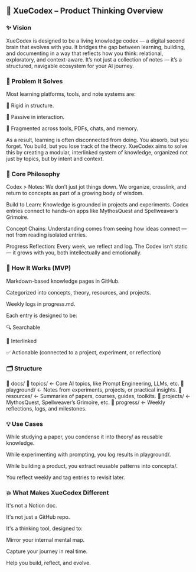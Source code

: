 ## 🧠 XueCodex – Product Thinking Overview

### ✨ Vision
XueCodex is designed to be a living knowledge codex — a digital second brain that evolves with you. It bridges the gap between learning, building, and documenting in a way that reflects how you think: relational, exploratory, and context-aware. It’s not just a collection of notes — it’s a structured, navigable ecosystem for your AI journey.

### 🎯 Problem It Solves
Most learning platforms, tools, and note systems are:

🧱 Rigid in structure.

💨 Passive in interaction.

🧩 Fragmented across tools, PDFs, chats, and memory.

As a result, learning is often disconnected from doing. You absorb, but you forget. You build, but you lose track of the theory. XueCodex aims to solve this by creating a modular, interlinked system of knowledge, organized not just by topics, but by intent and context.

### 🧭 Core Philosophy
Codex > Notes: We don’t just jot things down. We organize, crosslink, and return to concepts as part of a growing body of wisdom.

Build to Learn: Knowledge is grounded in projects and experiments. Codex entries connect to hands-on apps like MythosQuest and Spellweaver’s Grimoire.

Concept Chains: Understanding comes from seeing how ideas connect — not from reading isolated entries.

Progress Reflection: Every week, we reflect and log. The Codex isn’t static — it grows with you, both intellectually and emotionally.

### 🔧 How It Works (MVP)
Markdown-based knowledge pages in GitHub.

Categorized into concepts, theory, resources, and projects.

Weekly logs in progress.md.

Each entry is designed to be:

🔍 Searchable

🧩 Interlinked

✅ Actionable (connected to a project, experiment, or reflection)

### 🗂 Structure
📁 docs/
   📁 topics/         ← Core AI topics, like Prompt Engineering, LLMs, etc.
   📁 playground/     ← Notes from experiments, projects, or practical insights.
   📁 resources/      ← Summaries of papers, courses, guides, toolkits.
   📁 projects/       ← MythosQuest, Spellweaver’s Grimoire, etc.
   📁 progress/       ← Weekly reflections, logs, and milestones.

### 💡 Use Cases
While studying a paper, you condense it into theory/ as reusable knowledge.

While experimenting with prompting, you log results in playground/.

While building a product, you extract reusable patterns into concepts/.

You reflect weekly and tag entries to revisit later.

### 💥 What Makes XueCodex Different
It's not a Notion doc.

It's not just a GitHub repo.

It's a thinking tool, designed to:

Mirror your internal mental map.

Capture your journey in real time.

Help you build, reflect, and evolve.


